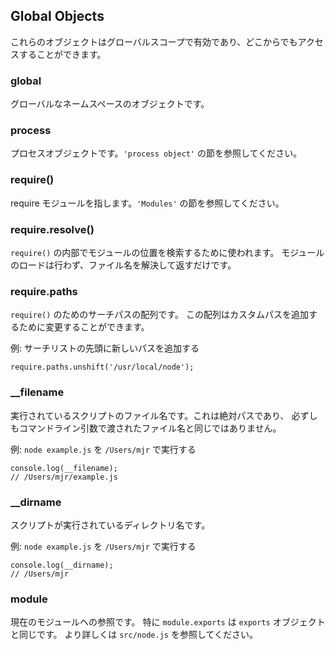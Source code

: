 ## Global Objects

<!--
These object are available in the global scope and can be accessed from anywhere.
-->
これらのオブジェクトはグローバルスコープで有効であり、どこからでもアクセスすることができます。

### global

<!--
The global namespace object.
-->
グローバルなネームスペースのオブジェクトです。

### process

<!--
The process object. See the `'process object'` section.
-->
プロセスオブジェクトです。`'process object'` の節を参照してください。

### require()

<!--
To require modules. See the `'Modules'` section.
-->
require モジュールを指します。`'Modules'` の節を参照してください。

### require.resolve()

<!--
Use the internal `require()` machinery to look up the location of a module,
but rather than loading the module, just return the resolved filename.
-->
`require()` の内部でモジュールの位置を検索するために使われます。
モジュールのロードは行わず、ファイル名を解決して返すだけです。

### require.paths

<!--
An array of search paths for `require()`.  This array can be modified to add
custom paths.
-->
`require()` のためのサーチパスの配列です。
この配列はカスタムパスを追加するために変更することができます。

<!--
Example: add a new path to the beginning of the search list
-->
例: サーチリストの先頭に新しいパスを追加する

    require.paths.unshift('/usr/local/node');


### __filename

<!--
The filename of the script being executed.  This is the absolute path, and not necessarily
the same filename passed in as a command line argument.
-->
実行されているスクリプトのファイル名です。これは絶対パスであり、
必ずしもコマンドライン引数で渡されたファイル名と同じではありません。

<!--
Example: running `node example.js` from `/Users/mjr`
-->
例: `node example.js` を `/Users/mjr` で実行する

    console.log(__filename);
    // /Users/mjr/example.js

### __dirname

<!--
The dirname of the script being executed.
-->
スクリプトが実行されているディレクトリ名です。

<!--
Example: running `node example.js` from `/Users/mjr`
-->
例: `node example.js` を `/Users/mjr` で実行する

    console.log(__dirname);
    // /Users/mjr


### module

<!--
A reference to the current module. In particular
`module.exports` is the same as the `exports` object. See `src/node.js`
for more information.
-->
現在のモジュールへの参照です。
特に `module.exports` は `exports` オブジェクトと同じです。
より詳しくは `src/node.js` を参照してください。
